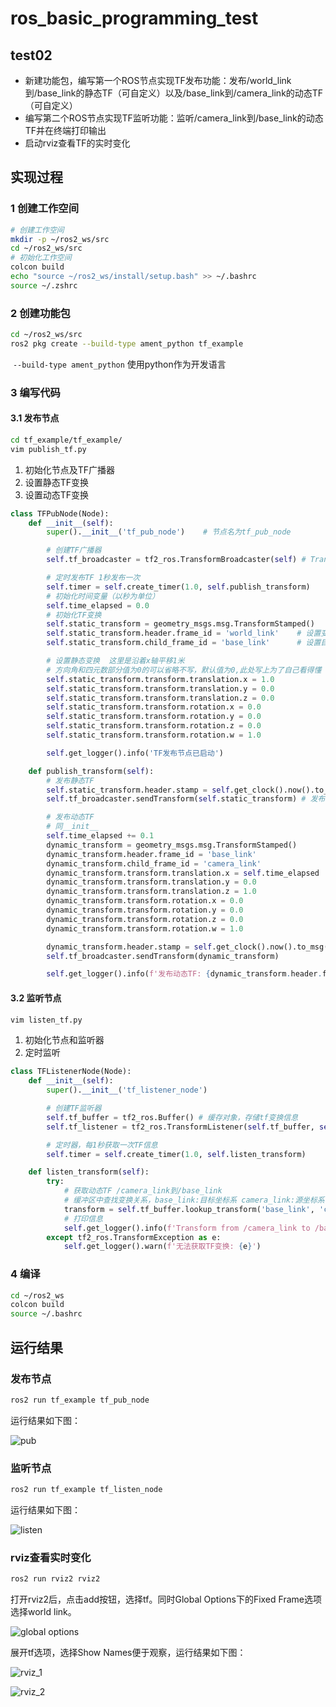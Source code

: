 # ros_basic_programming_test

## test02

- 新建功能包，编写第一个ROS节点实现TF发布功能：发布/world_link到/base_link的静态TF（可自定义）以及/base_link到/camera_link的动态TF（可自定义）
- 编写第二个ROS节点实现TF监听功能：监听/camera_link到/base_link的动态TF并在终端打印输出
- 启动rviz查看TF的实时变化

## 实现过程

### 1 创建工作空间

```bash
# 创建工作空间
mkdir -p ~/ros2_ws/src
cd ~/ros2_ws/src
# 初始化工作空间
colcon build
echo "source ~/ros2_ws/install/setup.bash" >> ~/.bashrc
source ~/.zshrc
```

### 2 创建功能包

```bash
cd ~/ros2_ws/src
ros2 pkg create --build-type ament_python tf_example
```

​	`--build-type ament_python` 使用python作为开发语言

### 3 编写代码

#### 3.1 发布节点

 ```bash
 cd tf_example/tf_example/
 vim publish_tf.py
 ```

1. 初始化节点及TF广播器
2. 设置静态TF变换
3. 设置动态TF变换

```python
class TFPubNode(Node):
    def __init__(self):
        super().__init__('tf_pub_node')    # 节点名为tf_pub_node

        # 创建TF广播器
        self.tf_broadcaster = tf2_ros.TransformBroadcaster(self) # TransformBroadcaster对象,用于将TF变换广播到ROS网络中

        # 定时发布TF 1秒发布一次 
        self.timer = self.create_timer(1.0, self.publish_transform)
        # 初始化时间变量（以秒为单位）
        self.time_elapsed = 0.0
        # 初始化TF变换
        self.static_transform = geometry_msgs.msg.TransformStamped()
        self.static_transform.header.frame_id = 'world_link'    # 设置变换的参考坐标系（父坐标系）
        self.static_transform.child_frame_id = 'base_link'      # 设置目标坐标系（子坐标系）

        # 设置静态变换  这里是沿着x轴平移1米 
        # 方向角和四元数部分值为0的可以省略不写，默认值为0,此处写上为了自己看得懂
        self.static_transform.transform.translation.x = 1.0
        self.static_transform.transform.translation.y = 0.0
        self.static_transform.transform.translation.z = 0.0
        self.static_transform.transform.rotation.x = 0.0
        self.static_transform.transform.rotation.y = 0.0
        self.static_transform.transform.rotation.z = 0.0
        self.static_transform.transform.rotation.w = 1.0

        self.get_logger().info('TF发布节点已启动')

    def publish_transform(self):
        # 发布静态TF
        self.static_transform.header.stamp = self.get_clock().now().to_msg() # 更新时间戳
        self.tf_broadcaster.sendTransform(self.static_transform) # 发布world_link和base_link到ros网络

        # 发布动态TF
        # 同__init__
        self.time_elapsed += 0.1
        dynamic_transform = geometry_msgs.msg.TransformStamped()
        dynamic_transform.header.frame_id = 'base_link'
        dynamic_transform.child_frame_id = 'camera_link'
        dynamic_transform.transform.translation.x = self.time_elapsed
        dynamic_transform.transform.translation.y = 0.0
        dynamic_transform.transform.translation.z = 1.0
        dynamic_transform.transform.rotation.x = 0.0
        dynamic_transform.transform.rotation.y = 0.0
        dynamic_transform.transform.rotation.z = 0.0
        dynamic_transform.transform.rotation.w = 1.0

        dynamic_transform.header.stamp = self.get_clock().now().to_msg()
        self.tf_broadcaster.sendTransform(dynamic_transform)

        self.get_logger().info(f'发布动态TF: {dynamic_transform.header.frame_id} -> {dynamic_transform.child_frame_id} 移动的x值: {dynamic_transform.transform.translation.x} 米')
```

#### 3.2 监听节点

```bash
vim listen_tf.py
```

1. 初始化节点和监听器
2. 定时监听

```python
class TFListenerNode(Node):
    def __init__(self):
        super().__init__('tf_listener_node')

        # 创建TF监听器
        self.tf_buffer = tf2_ros.Buffer() # 缓存对象，存储tf变换信息
        self.tf_listener = tf2_ros.TransformListener(self.tf_buffer, self)  # 接受变换信息存入buffer

        # 定时器，每1秒获取一次TF信息
        self.timer = self.create_timer(1.0, self.listen_transform)

    def listen_transform(self):
        try:
            # 获取动态TF /camera_link到/base_link
            # 缓冲区中查找变换关系，base_link:目标坐标系 camera_link:源坐标系
            transform = self.tf_buffer.lookup_transform('base_link', 'camera_link', rclpy.time.Time())   
            # 打印信息
            self.get_logger().info(f'Transform from /camera_link to /base_link: {transform.transform}')
        except tf2_ros.TransformException as e:
            self.get_logger().warn(f'无法获取TF变换: {e}')
```

### 4 编译

```bash
cd ~/ros2_ws
colcon build
source ~/.bashrc
```

## 运行结果

### 发布节点

```bash
ros2 run tf_example tf_pub_node
```

运行结果如下图：

![pub](./imgs/pub.png)

### 监听节点

```bash
ros2 run tf_example tf_listen_node
```

运行结果如下图：

![listen](./imgs/listen.png)

### rviz查看实时变化

``` bash
ros2 run rviz2 rviz2
```

打开rviz2后，点击add按钮，选择tf。同时Global Options下的Fixed Frame选项选择world link。

![global options](./imgs/global_options.png)

展开tf选项，选择Show Names便于观察，运行结果如下图：

![rviz_1](./imgs/rviz1.png)

![rviz_2](./imgs/rviz2.png)

